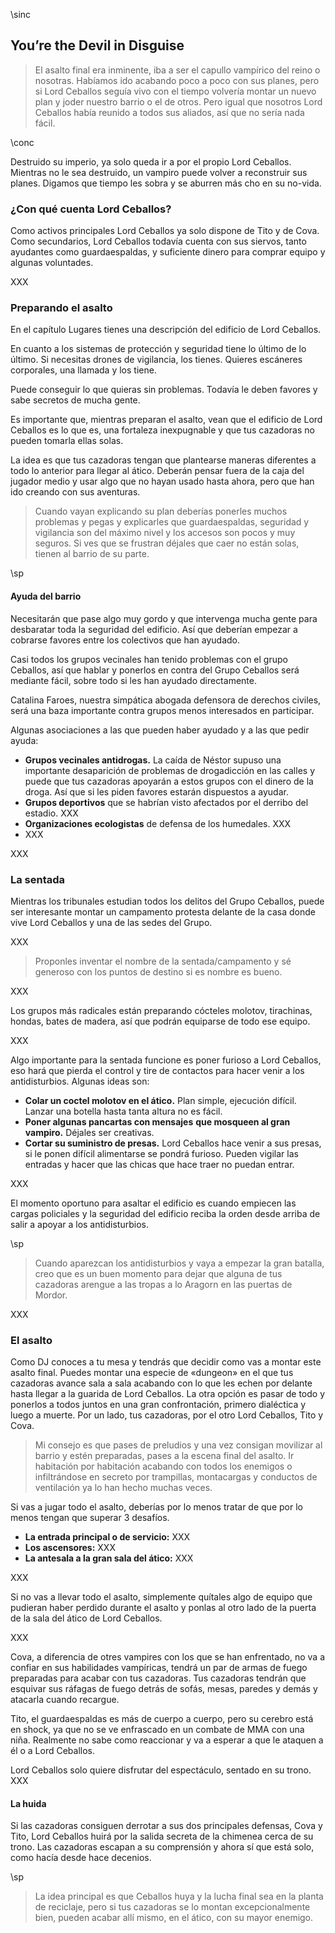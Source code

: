 \sinc

## You’re the Devil in Disguise

> El asalto final era inminente, iba a ser el capullo vampírico del reino o nosotras. Habíamos ido acabando poco a poco con sus planes, pero si Lord Ceballos seguía vivo con el tiempo volvería montar un nuevo plan y joder nuestro barrio o el de otros. Pero igual que nosotros Lord Ceballos había reunido a todos sus aliados, así que no sería nada fácil.

\conc

Destruido su imperio, ya solo queda ir a por el propio Lord Ceballos. Mientras no le sea destruido, un vampiro puede volver a reconstruir sus planes. Digamos que tiempo les sobra y se aburren más cho en su no-vida.

### ¿Con qué cuenta Lord Ceballos?

Como activos principales Lord Ceballos ya solo dispone de Tito y de Cova. Como secundarios, Lord Ceballos todavía cuenta con sus siervos, tanto ayudantes como guardaespaldas, y suficiente dinero para comprar equipo y algunas voluntades.

XXX

### Preparando el asalto

En el capítulo Lugares tienes una descripción del edificio de Lord Ceballos.

En cuanto a los sistemas de protección y seguridad tiene lo último de lo último. Si necesitas drones de vigilancia, los tienes. Quieres escáneres corporales, una llamada y los tiene. 

Puede conseguir lo que quieras sin problemas. Todavía le deben favores y sabe secretos de mucha gente.

Es importante que, mientras preparan el asalto, vean que el edificio de Lord Ceballos es lo que es, una fortaleza inexpugnable y que tus cazadoras no pueden tomarla ellas solas.

La idea es que tus cazadoras tengan que plantearse maneras diferentes a todo lo anterior para llegar al ático. Deberán pensar fuera de la caja del jugador medio y usar algo que no hayan usado hasta ahora, pero que han ido creando con sus aventuras.

> Cuando vayan explicando su plan deberías ponerles muchos problemas y pegas y explicarles que guardaespaldas, seguridad y vigilancia son del máximo nivel y los accesos son pocos y muy seguros. Si ves que se frustran déjales que caer no están solas, tienen al barrio de su parte.

\sp

#### Ayuda del barrio

Necesitarán que pase algo muy gordo y que intervenga mucha gente para desbaratar toda la seguridad del edificio. Así que deberían empezar a cobrarse favores entre los colectivos que han ayudado.

Casi todos los grupos vecinales han tenido problemas con el grupo Ceballos, así que hablar y ponerlos en contra del Grupo Ceballos será mediante fácil, sobre todo si les han ayudado directamente.

Catalina Faroes, nuestra simpática abogada defensora de derechos civiles, será una baza importante contra grupos menos interesados en participar.

Algunas asociaciones a las que pueden haber ayudado y a las que pedir ayuda:

* **Grupos vecinales antidrogas.** La caída de Néstor supuso una importante desaparición de problemas de drogadicción en las calles y puede que tus cazadoras apoyarán a estos grupos con el dinero de la droga. Así que si les piden favores estarán dispuestos a ayudar.
* **Grupos deportivos** que se habrían visto afectados por el derribo del estadio. XXX
* **Organizaciones ecologistas** de defensa de los humedales. XXX
* XXX

XXX

### La sentada

Mientras los tribunales estudian todos los delitos del Grupo Ceballos, puede ser interesante montar un campamento protesta delante de la casa donde vive Lord Ceballos y una de las sedes del Grupo.

XXX

> Proponles inventar el nombre de la sentada/campamento y sé generoso con los puntos de destino si es nombre es bueno.

XXX

Los grupos más radicales están preparando cócteles molotov, tirachinas, hondas, bates de madera, así que podrán equiparse de todo ese equipo.

XXX

Algo importante para la sentada funcione es poner furioso a Lord Ceballos, eso hará que pierda el control y tire de contactos para hacer venir a los antidisturbios. Algunas ideas son:

* **Colar un coctel molotov en el ático.** Plan simple, ejecución difícil. Lanzar una botella hasta tanta altura no es fácil.
* **Poner algunas pancartas con mensajes** **que mosqueen al gran vampiro.** Déjales ser creativas.
* **Cortar su suministro de presas.** Lord Ceballos hace venir a sus presas, si le ponen difícil alimentarse se pondrá furioso. Pueden vigilar las entradas y hacer que las chicas que hace traer no puedan entrar.

XXX

El momento oportuno para asaltar el edificio es cuando empiecen las cargas policiales y la seguridad del edificio reciba la orden desde arriba de salir a apoyar a los antidisturbios.

\sp

> Cuando aparezcan los antidisturbios y vaya a empezar la gran batalla, creo que es un buen momento para dejar que alguna de tus cazadoras arengue a las tropas a lo Aragorn en las puertas de Mordor.

XXX

### El asalto

Como DJ conoces a tu mesa y tendrás que decidir como vas a montar este asalto final. Puedes montar una especie de «dungeon» en el que tus cazadoras avance sala a sala acabando con lo que les echen por delante hasta llegar a la guarida de Lord Ceballos. La otra opción es pasar de todo y ponerlos a todos juntos en una gran confrontación, primero dialéctica y luego a muerte. Por un lado, tus cazadoras, por el otro Lord Ceballos, Tito y Cova.

> Mi consejo es que pases de preludios y una vez consigan movilizar al barrio y estén preparadas, pases a la escena final del asalto. Ir habitación por habitación acabando con todos los enemigos o infiltrándose en secreto por trampillas, montacargas y conductos de ventilación ya lo han hecho muchas veces.

Si vas a jugar todo el asalto, deberías por lo menos tratar de que por lo menos tengan que superar 3 desafíos.

* **La entrada principal o de servicio:** XXX
* **Los ascensores:** XXX
* **La antesala a la gran sala del ático:** XXX

XXX 

Si no vas a llevar todo el asalto, simplemente quítales algo de equipo que pudieran haber perdido durante el asalto y ponlas al otro lado de la puerta de la sala del ático de Lord Ceballos.

XXX

Cova, a diferencia de otres vampires con los que se han enfrentado, no va a confiar en sus habilidades vampíricas, tendrá un par de armas de fuego preparadas para acabar con tus cazadoras. Tus cazadoras tendrán que esquivar sus ráfagas de fuego detrás de sofás, mesas, paredes y demás y atacarla cuando recargue.

Tito, el guardaespaldas es más de cuerpo a cuerpo, pero su cerebro está en shock, ya que no se ve enfrascado en un combate de MMA con una niña. Realmente no sabe como reaccionar y va a esperar a que le ataquen a él o a Lord Ceballos.

Lord Ceballos solo quiere disfrutar del espectáculo, sentado en su trono. XXX

#### La huida

Si las cazadoras consiguen derrotar a sus dos principales defensas, Cova y Tito, Lord Ceballos huirá por la salida secreta de la chimenea cerca de su trono. Las cazadoras escapan a su comprensión y ahora sí que está solo, como hacía desde hace decenios. 

\sp

> La idea principal es que Ceballos huya y la lucha final sea en la planta de reciclaje, pero si tus cazadoras se lo montan excepcionalmente bien, pueden acabar allí mismo, en el ático, con su mayor enemigo. 
